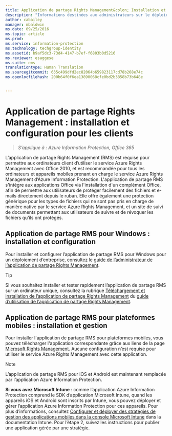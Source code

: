 ```yaml
---
title: Application de partage Rights Management&colon; Installation et configuration pour les clients | Azure Information Protection
description: "Informations destinées aux administrateurs sur le déploiement de l’application de partage Rights Management (RMS) sur les ordinateurs et appareils mobiles Windows."
author: cabailey
manager: mbaldwin
ms.date: 09/25/2016
ms.topic: article
ms.prod: 
ms.service: information-protection
ms.technology: techgroup-identity
ms.assetid: b9af5dc3-73d4-4147-b7ef-f6803b0d5216
ms.reviewer: esaggese
ms.suite: ems
translationtype: Human Translation
ms.sourcegitcommit: 635c499dfd2ec82064b659823117cd78b268e74c
ms.openlocfilehash: 200b64f0f6ea13890068cfe0bd2b3858b73b648e


---
```


# Application de partage Rights Management : installation et configuration pour les clients

>*S’applique à : Azure Information Protection, Office 365*

L’application de partage Rights Management (RMS) est requise pour permettre aux ordinateurs client d’utiliser le service Azure Rights Management avec Office 2010, et est recommandée pour tous les ordinateurs et appareils mobiles prenant en charge le service Azure Rights Management d’Azure Information Protection. L'application de partage RMS s'intègre aux applications Office via l'installation d'un complément Office, afin de permettre aux utilisateurs de protéger facilement des fichiers et e-mails directement depuis le ruban. Elle offre également une protection générique pour les types de fichiers qui ne sont pas pris en charge de manière native par le service Azure Rights Management, et un site de suivi de documents permettant aux utilisateurs de suivre et de révoquer les fichiers qu’ils ont protégés.

## Application de partage RMS pour Windows : installation et configuration
Pour installer et configurer l’application de partage RMS pour Windows pour un déploiement d’entreprise, consultez le [guide de l’administrateur de l’application de partage Rights Management](../rms-client/sharing-app-admin-guide.md).

> [!TIP]
> Si vous souhaitez installer et tester rapidement l’application de partage RMS sur un ordinateur unique, consultez la rubrique [Téléchargement et installation de l’application de partage Rights Management](../rms-client/install-sharing-app.md) du [guide d’utilisation de l’application de partage Rights Management](../rms-client/sharing-app-user-guide.md).

## Application de partage RMS pour plateformes mobiles : installation et gestion
Pour installer l'application de partage RMS pour plateformes mobiles, vous pouvez télécharger l'application correspondante grâce aux liens de la page [Microsoft Rights Management](http://go.microsoft.com/fwlink/?LinkId=303970). Aucune configuration n’est requise pour utiliser le service Azure Rights Management avec cette application.

> [!NOTE]
> L’application de partage RMS pour iOS et Android est maintenant remplacée par l’application Azure Information Protection.

**Si vous avez Microsoft Intune** : comme l’application Azure Information Protection comprend le SDK d’application Microsoft Intune, quand les appareils iOS et Android sont inscrits par Intune, vous pouvez déployer et gérer l’application Azure Information Protection pour ces appareils. Pour plus d’informations, consultez [Configurer et déployer des stratégies de gestion des applications mobiles dans la console Microsoft Intune](/intune/deploy-use/configure-and-deploy-mobile-application-management-policies-in-the-microsoft-intune-console) dans la documentation Intune. Pour l’étape 2, suivez les instructions pour publier une application gérée par une stratégie.






<!--HONumber=Sep16_HO4-->


